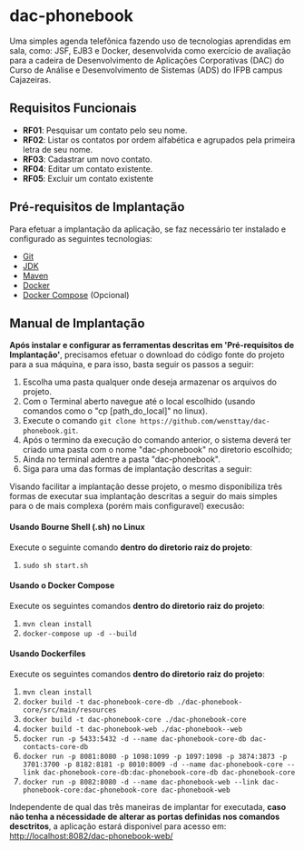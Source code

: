 # dac-phonebook
Uma simples agenda telefônica fazendo uso de tecnologias aprendidas em sala, como: JSF, EJB3 e Docker, desenvolvida como exercício de avaliação para a cadeira de Desenvolvimento de Aplicações Corporativas (DAC) do Curso de Análise e Desenvolvimento de Sistemas (ADS) do IFPB campus Cajazeiras.

## Requisitos Funcionais

- **RF01**: Pesquisar um contato pelo seu nome.
- **RF02**: Listar os contatos por ordem alfabética e agrupados pela primeira letra de seu nome.
- **RF03**: Cadastrar um novo contato.
- **RF04**: Editar um contato existente.
- **RF05**: Excluir um contato existente

## Pré-requisitos de Implantação
Para efetuar a implantação da aplicação, se faz necessário ter instalado e configurado as seguintes tecnologias:

- <a href="https://git-scm.com/book/en/v2/Getting-Started-Installing-Git" target="_blank">Git</a>
- <a href="http://www.oracle.com/technetwork/pt/java/javase/downloads/index.html" target="_blank">JDK</a>
- <a href="http://maven.apache.org/install.html" target="_blank">Maven</a>
- <a href="https://docs.docker.com/engine/installation/" target="_blank">Docker</a>
- <a href="https://docs.docker.com/compose/install/" target="_blank">Docker Compose</a> (Opcional)

## Manual de Implantação
**Após instalar e configurar as ferramentas descritas em 'Pré-requisitos de Implantação'**, precisamos efetuar o download do código fonte do projeto para a sua máquina, e para isso, basta seguir os passos a seguir:

1. Escolha uma pasta qualquer onde deseja armazenar os arquivos do projeto.
2. Com o Terminal aberto navegue até o local escolhido (usando comandos como o "cp [path_do_local]" no linux).
3. Execute o comando `git clone https://github.com/wensttay/dac-phonebook.git`.
4. Após o termino da execução do comando anterior, o sistema deverá ter criado uma pasta com o nome "dac-phonebook" no diretorio escolhido;
5. Ainda no terminal adentre a pasta "dac-phonebook".
6. Siga para uma das formas de implantação descritas a seguir:

Visando facilitar a implantação desse projeto, o mesmo disponibiliza três formas de executar sua implantação descritas a seguir do mais simples para o de mais complexa (porém mais configuravel) execusão:

#### Usando Bourne Shell (.sh) no Linux 
Execute o seguinte comando **dentro do diretorio raiz do projeto**:

1. `sudo sh start.sh`

#### Usando o Docker Compose
Execute os seguintes comandos **dentro do diretorio raiz do projeto**:

1. `mvn clean install`
2. `docker-compose up -d --build`

#### Usando Dockerfiles 
Execute os seguintes comandos **dentro do diretorio raiz do projeto**:

1. `mvn clean install`
2. `docker build -t dac-phonebook-core-db ./dac-phonebook-core/src/main/resources`
3. `docker build -t dac-phonebook-core ./dac-phonebook-core`
4. `docker build -t dac-phonebook-web ./dac-phonebook--web`
5. `docker run -p 5433:5432 -d --name dac-phonebook-core-db dac-contacts-core-db`
6. `docker run -p 8081:8080 -p 1098:1099 -p 1097:1098 -p 3874:3873 -p 3701:3700 -p 8182:8181 -p 8010:8009 -d --name dac-phonebook-core --link dac-phonebook-core-db:dac-phonebook-core-db dac-phonebook-core`
7. `docker run -p 8082:8080 -d --name dac-phonebook-web --link dac-phonebook-core:dac-phonebook-core dac-phonebook-web`

Independente de qual das três maneiras de implantar for executada, **caso não tenha a nécessidade de alterar as portas definidas nos comandos desctritos**, a aplicação estará disponivel para acesso em: <a href="http://localhost:8082/dac-phonebook-web/" target="_blank">http://localhost:8082/dac-phonebook-web/</a>
